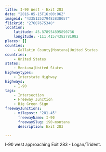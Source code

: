 ```yaml
---
title: I-90 West - Exit 283
date: "2016-05-15T16:00:06Z"
imageid: "4335125279483838057"
flickrid: "27607675340"
location:
    latitude: 45.878954895890736
    longitude: -111.41574382781982
places: []
counties:
    - Gallatin County|Montana|United States
countries:
    - United States
states:
    - Montana|United States
highwaytypes:
    - Interstate Highway
highways:
    - I-90
tags:
    - Intersection
    - Freeway Junction
    - Big Green Sign
freewayJunctions:
    - milepost: "281.45"
      freewayName: I-90
      freewaySlug: i90-montana
      description: Exit 283

---
```

I-90 west approaching Exit 283 - Logan/Trident.